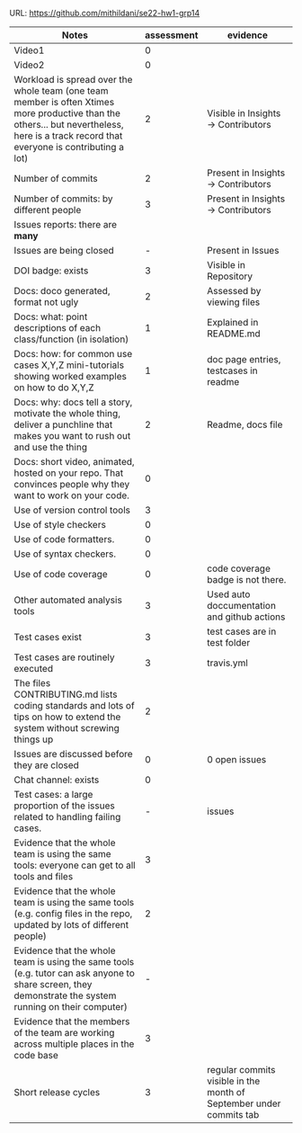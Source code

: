 URL: https://github.com/mithildani/se22-hw1-grp14

|Notes|assessment|evidence|
|-----|---------|----------|
|Video1| 0| |
|Video2| 0| |
|Workload is spread over the whole team (one team member is often Xtimes more productive than the others... but nevertheless, here is a track record that everyone is contributing a lot)| 2 | Visible in Insights -> Contributors|
|Number of commits| 2 | Present in Insights -> Contributors|
|Number of commits: by different people| 3 | Present in Insights -> Contributors|
|Issues reports: there are **many**|
|Issues are being closed| - |Present in Issues|
|DOI badge: exists| 3 |Visible in Repository|
|Docs: doco generated, format not ugly | 2 |Assessed by viewing files|
|Docs: what: point descriptions of each class/function (in isolation) | 1 | Explained in README.md|
|Docs: how: for common use cases X,Y,Z mini-tutorials showing worked examples on how to do X,Y,Z| 1 |doc page entries, testcases in readme|
|Docs: why: docs tell a story, motivate the whole thing, deliver a punchline that makes you want to rush out and use the thing| 2 | Readme, docs file|
|Docs: short video, animated, hosted on your repo. That convinces people why they want to work on your code.|  0| |
|Use of version control tools| 3 | |
|Use of style checkers | 0 | |
|Use of code formatters. | 0 ||
|Use of syntax checkers. | 0 ||
|Use of code coverage | 0 | code coverage badge is not there.|
|Other automated analysis tools| 3 |Used auto doccumentation and github actions|
|Test cases exist| 3 |test cases are in test folder|
|Test cases are routinely executed| 3 |travis.yml|
|The files CONTRIBUTING.md lists coding standards and lots of tips on how to extend the system without screwing things up| 2 | |
|Issues are discussed before they are closed| 0 |0 open issues|
|Chat channel: exists| 0 ||
|Test cases: a large proportion of the issues related to handling failing cases.| - |issues|
|Evidence that the whole team is using the same tools: everyone can get to all tools and files| 3 | |
|Evidence that the whole team is using the same tools (e.g. config files in the repo, updated by lots of different people)| 2 | |
|Evidence that the whole team is using the same tools (e.g. tutor can ask anyone to share screen, they demonstrate the system running on their computer)| - | |
|Evidence that the members of the team are working across multiple places in the code base| 3 | |
|Short release cycles | 3 | regular commits visible in the month of September under commits tab